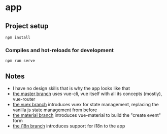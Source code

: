 # app

## Project setup
```
npm install
```

### Compiles and hot-reloads for development
```
npm run serve
```

## Notes

- I have no design skills that is why the app looks like that
- [the master branch](https://github.com/ifrim/re-vue/tree/master/app) uses vue-cli, vue itself with all its concepts (mostly), vue-router
- [the vuex branch](https://github.com/ifrim/re-vue/tree/vuex/app) introduces vuex for state management, replacing the vanilla js state management from before
- [the material branch](https://github.com/ifrim/re-vue/tree/material/app) introduces vue-material to build the "create event" form
- [the i18n branch](https://github.com/ifrim/re-vue/tree/i18n/app) introduces support for i18n to the app
